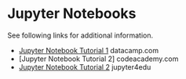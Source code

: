 # Jupyter Notebooks


See following links for additional information.




- [Jupyter Notebook Tutorial 1](https://www.datacamp.com/community/tutorials/tutorial-jupyter-notebook) datacamp.com
- [Jupyter Notebook Tutorial 2] codeacademy.com
- [Jupyter Notebook Tutorial 2](https://jupyter4edu.github.io/jupyter-edu-book/) jupyter4edu






